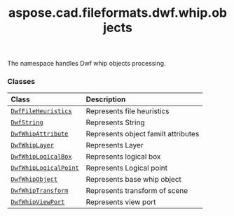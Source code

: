 ﻿---
title: aspose.cad.fileformats.dwf.whip.objects
second_title: Aspose.CAD for Python via .NET API References
description: 
type: docs
weight: 10
url: /python-net/aspose.cad.fileformats.dwf.whip.objects/
is_root: false
---

The namespace handles Dwf whip objects processing.

### Classes
| Class | Description |
| :- | :- |
| [`DwfFileHeuristics`](/cad/python-net/aspose.cad.fileformats.dwf.whip.objects/dwffileheuristics) | Represents file heuristics |
| [`DwfString`](/cad/python-net/aspose.cad.fileformats.dwf.whip.objects/dwfstring) | Represents String |
| [`DwfWhipAttribute`](/cad/python-net/aspose.cad.fileformats.dwf.whip.objects/dwfwhipattribute) | Represents object familt attributes |
| [`DwfWhipLayer`](/cad/python-net/aspose.cad.fileformats.dwf.whip.objects/dwfwhiplayer) | Represents Layer |
| [`DwfWhipLogicalBox`](/cad/python-net/aspose.cad.fileformats.dwf.whip.objects/dwfwhiplogicalbox) | Represents logical box |
| [`DwfWhipLogicalPoint`](/cad/python-net/aspose.cad.fileformats.dwf.whip.objects/dwfwhiplogicalpoint) | Represents Logical point |
| [`DwfWhipObject`](/cad/python-net/aspose.cad.fileformats.dwf.whip.objects/dwfwhipobject) | Represents base whip object |
| [`DwfWhipTransform`](/cad/python-net/aspose.cad.fileformats.dwf.whip.objects/dwfwhiptransform) | Represents transform of scene |
| [`DwfWhipViewPort`](/cad/python-net/aspose.cad.fileformats.dwf.whip.objects/dwfwhipviewport) | Represents view port |


